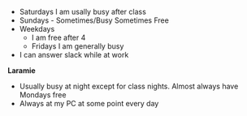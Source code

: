 * Saturdays I am usally busy after class
* Sundays - Sometimes/Busy Sometimes Free
* Weekdays
    * I am free after 4
    * Fridays I am generally busy
* I can answer slack while at work


**Laramie**
* Usually busy at night except for class nights. Almost always have Mondays free 
* Always at my PC at some point every day 
